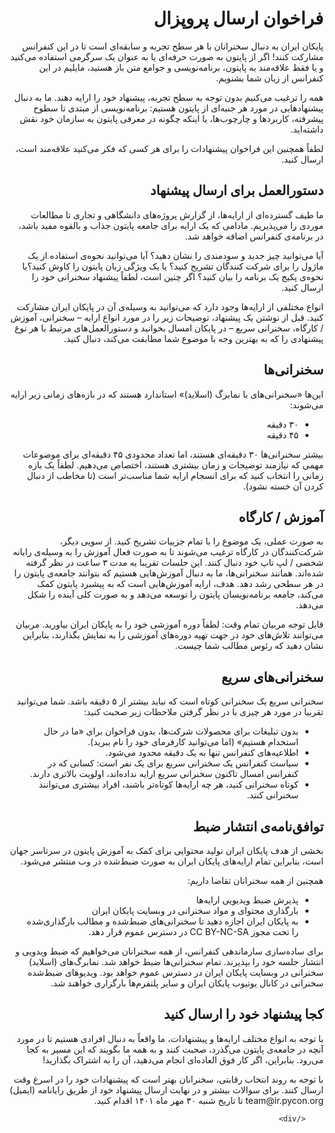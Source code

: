<div style="direction: rtl; text-align: right;">
          <h1 id="فراخوان-ارسال-پروپزال">فراخوان ارسال پروپزال</h1>
<p>پایکان ایران به دنبال سخنرانان با هر سطح تجربه و سابقه‌ای است تا در این کنفرانس مشارکت کنند! اگر از پایتون به صورت حرفه‌ای یا به عنوان یک سرگرمی استفاده می‌کنید و یا فقط علاقه‌مند به پایتون، برنامه‌نویسی و جوامع متن باز هستید، مایلیم در این کنفرانس از زبان شما بشنویم.</p>

<p>همه را ترغیب می‌کنیم بدون توجه به سطح تجربه، پیشنهاد خود را ارایه دهند. ما به دنبال پیشنهادهایی در مورد هر جنبه‌ای از پایتون هستیم: برنامه‌نویسی از مبتدی تا سطوح پیشرفته، کاربردها و چارچوب‌ها، یا اینکه چگونه در معرفی پایتون به سازمان خود نقش داشته‌اید.</p>

<p>لطفاً همچنین این فراخوان پیشنهادات را برای هر کسی که فکر می‌کنید علاقه‌مند است، ارسال کنید.</p>

<h2 id="دستورالعمل-برای-ارسال-پیشنهاد">دستورالعمل برای ارسال پیشنهاد</h2>

<p>ما طیف گسترده‌ای از ارایه‌ها، از گزارش پروژه‌های دانشگاهی و تجاری تا مطالعات موردی را می‌پذیریم. مادامی که یک ارایه برای جامعه پایتون جذاب و بالقوه مفید باشد، در برنامه‌ی کنفرانس اضافه خواهد شد.</p>

<p>آیا می‌توانید چیز جدید و سودمندی را نشان دهید؟ آیا می‌توانید نحوه‌ی استفاده از یک ماژول را برای شرکت کنندگان تشریح کنید؟ یا یک ویژگی زبان پایتون را کاوش کنید؟یا نحوه‌ی پکیج یک برنامه را بیان کنید؟ اگر چنین است، لطفاً پیشنهاد سخنرانی خود را ارسال کنید.</p>

<p>انواع مختلفی از ارایه‌ها وجود دارد که می‌توانید به وسیله‌ی آن در پایکان ایران مشارکت کنید. قبل از نوشتن یک پیشنهاد، توضیحات زیر را در مورد انواع ارایه – سخنرانی، آموزش / کارگاه، سخنرانی سریع – در پایکان امسال بخوانید و دستورالعمل‌های مرتبط با هر نوع پیشنهادی را که به بهترین وجه با موضوع شما مطابقت می‌کند، دنبال کنید.</p>

<h2 id="سخنرانیها">سخنرانی‌ها</h2>

<p>این‌ها «سخنرانی‌های با نمابرگ (اسلاید)» استاندارد هستند که در بازه‌های زمانی زیر ارایه می‌شوند:</p>
<ul>
  <li>۳۰ دقیقه</li>
  <li>۴۵ دقیقه</li>
</ul>

<p>بیشتر سخنرانی‌ها ۳۰ دقیقه‌ای هستند، اما تعداد محدودی ۴۵ دقیقه‌ای برای موضوعات مهمی که نیازمند توضیحات و زمان بیشتری هستند، اختصاص می‌دهیم. لطفاً یک بازه زمانی را انتخاب کنید که برای انسجام ارایه شما مناسب‌تر است (تا مخاطب از دنبال کردن آن خسته نشود).</p>

<h2 id="آموزش--کارگاه">آموزش / کارگاه</h2>
<p>به صورت عملی، یک موضوع را با تمام جزییات تشریح کنید. از سویی دیگر، شرکت‌کنندگان در کارگاه ترغیب می‌شوند تا به صورت فعال آموزش را به وسیله‌ی رایانه شخصی / لپ تاپ خود دنبال کنند. این جلسات تقریبا به مدت ۳ ساعت در نظر گرفته شده‌اند. همانند سخنرانی‌ها، ما به دنبال آموزش‌هایی هستیم که بتوانند جامعه‌ی پایتون را در هر سطحی رشد دهد. هدف، ارایه آموزش‌هایی است که به پیشبرد پایتون کمک می‌کند، جامعه برنامه‌نویسان پایتون را توسعه می‌دهد و به صورت کلی آینده را شکل می‌دهد.</p>

<p>قابل توجه مربیان تمام وقت: لطفاً دوره آموزشی خود را به پایکان ایران بیاورید. مربیان می‌توانند تلاش‌های خود در جهت تهیه دوره‌های آموزشی را به نمایش بگذارند، بنابراین نشان دهید که رئوس مطالب شما چیست.</p>

<h2 id="سخنرانیهای-سریع">سخنرانی‌های سریع</h2>

<p>سخنرانی سریع یک سخنرانی کوتاه است که نباید بیشتر از ۵ دقیقه باشد. شما می‌توانید تقربیا در مورد هر چیزی با در نظر گرفتن ملاحظات زیر صحبت کنید:</p>

<ul>
  <li>بدون تبلیغات برای محصولات شرکت‌ها، بدون فراخوان برای «ما در حال استخدام هستیم» (اما می‌توانید کارفرمای خود را نام ببرید).</li>
  <li>اطلاعیه‌های کنفرانس تنها به یک دقیقه محدود می‌شود.</li>
  <li>سیاست کنفرانس یک سخنرانی سریع برای یک نفر است: کسانی که در کنفرانس امسال تاکنون سخنرانی سریع ارایه نداده‌اند، اولویت بالاتری دارند.</li>
  <li>کوتاه سخنرانی کنید، هر چه ارایه‌ها کوتاه‌تر باشند، افراد بیشتری می‌توانند سخنرانی کنند.</li>
</ul>

<h2 id="توافقنامهی-انتشار-ضبط">توافق‌نامه‌ی انتشار ضبط</h2>

<p>بخشی از هدف پایکان ایران تولید محتوایی برای کمک به آموزش پایتون در سرتاسر جهان است، بنابراین تمام ارایه‌های پایکان ایران به صورت ضبط‌شده در وب منتشر می‌شود.</p>

<p>همچنین از همه سخنرانان تقاضا داریم:</p>

<ul>
  <li>پذیرش ضبط ویدیویی ارایه‌ها</li>
  <li>بارگذاری محتوای و مواد سخنرانی در وبسایت پایکان ایران</li>
  <li>به پایکان ایران اجازه دهید تا سخنرانی‌های ضبط‌شده و مطالب بارگذاری‌شده را تحت مجوز CC BY-NC-SA در دسترس عموم قرار دهد.</li>
</ul>

<p>برای ساده‌سازی سازماندهی کنفرانس، از همه سخنرانان می‌خواهیم که ضبط ویدویی و انتشار جلسه خود را بپذیرند. تمام سخنرانی‌ها ضبط خواهد شد. نمابرگ‌های (اسلاید) سخنرانی در وبسایت پایکان ایران در دسترس عموم خواهد بود. ویدیوهای ضبط‌شده سخنرانی در کانال یوتیوب پایکان ایران و سایر پلتفرم‌ها بارگزاری خواهند شد.</p>

<h2 id="کجا-پیشنهاد-خود-را-ارسال-کنید">کجا پیشنهاد خود را ارسال کنید</h2>

<p>با توجه به انواع مختلف ارایه‌ها و پیشنهادات، ما واقعاً به دنبال افرادی هستیم تا در مورد آنچه در جامعه‌ی پایتون می‌گذرد، صحبت کنند و به همه ما بگویند که این مسیر به کجا می‌رود. بنابراین، اگر کار فوق العاده‌ای انجام می‌دهید، آن را به اشتراک بگذارید!</p>

<p>با توجه به روند انتخاب رقابتی، سخنرانان بهتر است که پیشنهادات خود را در اسرع وقت ارسال کنند. برای سوالات بیشتر و در نهایت ارسال پیشنهاد خود از طریق رایانامه (ایمیل) team@ir.pycon.org تا تاریخ شنبه ۳۰ مهر ماه ۱۴۰۱ اقدام کنید.</p>


        </div>

<div class="u-vskip-3"></div>



<!-- 
# فراخوان ارسال پروپزال 
پایکان ایران به دنبال سخنرانان با هر سطح تجربه و سابقه‌ای است تا در این کنفرانس مشارکت کنند! اگر از پایتون به صورت حرفه‌ای یا به عنوان یک سرگرمی استفاده می‌کنید و یا فقط علاقه‌مند به پایتون، برنامه‌نویسی و جوامع متن باز هستید، مایلیم در این کنفرانس از زبان شما بشنویم.

همه را ترغیب می‌کنیم بدون توجه به سطح تجربه، پیشنهاد خود را ارایه دهند. ما به دنبال پیشنهادهایی در مورد هر جنبه‌ای از پایتون هستیم: برنامه‌نویسی از مبتدی تا سطوح پیشرفته، کاربردها و چارچوب‌ها، یا اینکه چگونه در معرفی پایتون به سازمان خود نقش داشته‌اید.

لطفاً همچنین این فراخوان پیشنهادات را برای هر کسی که فکر می‌کنید علاقه‌مند است، ارسال کنید.

## دستورالعمل برای ارسال پیشنهاد

ما طیف گسترده‌ای از ارایه‌ها، از گزارش پروژه‌های دانشگاهی و تجاری تا مطالعات موردی را می‌پذیریم. مادامی که یک ارایه برای جامعه پایتون جذاب و بالقوه مفید باشد، در برنامه‌ی کنفرانس اضافه خواهد شد.

آیا می‌توانید چیز جدید و سودمندی را نشان دهید؟ آیا می‌توانید نحوه‌ی استفاده از یک ماژول را برای شرکت کنندگان تشریح کنید؟ یا یک ویژگی زبان پایتون را کاوش کنید؟یا نحوه‌ی پکیج یک برنامه را بیان کنید؟ اگر چنین است، لطفاً پیشنهاد سخنرانی خود را ارسال کنید.

انواع مختلفی از ارایه‌ها وجود دارد که می‌توانید به وسیله‌ی آن در پایکان ایران مشارکت کنید. قبل از نوشتن یک پیشنهاد، توضیحات زیر را در مورد انواع ارایه – سخنرانی، آموزش / کارگاه، سخنرانی سریع – در پایکان امسال بخوانید و دستورالعمل‌های مرتبط با هر نوع پیشنهادی را که به بهترین وجه با موضوع شما مطابقت می‌کند، دنبال کنید.

## سخنرانی‌ها

این‌ها «سخنرانی‌های با نمابرگ (اسلاید)» استاندارد هستند که در بازه‌های زمانی زیر ارایه می‌شوند:
* ۳۰ دقیقه
* ۴۵ دقیقه

بیشتر سخنرانی‌ها ۳۰ دقیقه‌ای هستند، اما تعداد محدودی ۴۵ دقیقه‌ای برای موضوعات مهمی که نیازمند توضیحات و زمان بیشتری هستند، اختصاص می‌دهیم. لطفاً یک بازه زمانی را انتخاب کنید که برای انسجام ارایه شما مناسب‌تر است (تا مخاطب از دنبال کردن آن خسته نشود).

## آموزش / کارگاه
به صورت عملی، یک موضوع را با تمام جزییات تشریح کنید. از سویی دیگر، شرکت‌کنندگان در کارگاه ترغیب می‌شوند تا به صورت فعال آموزش را به وسیله‌ی رایانه شخصی / لپ تاپ خود دنبال کنند. این جلسات تقریبا به مدت ۳ ساعت در نظر گرفته شده‌اند. همانند سخنرانی‌ها، ما به دنبال آموزش‌هایی هستیم که بتوانند جامعه‌ی پایتون را در هر سطحی رشد دهد. هدف، ارایه آموزش‌هایی است که به پیشبرد پایتون کمک می‌کند، جامعه برنامه‌نویسان پایتون را توسعه می‌دهد و به صورت کلی آینده را شکل می‌دهد.

قابل توجه مربیان تمام وقت: لطفاً دوره آموزشی خود را به پایکان ایران بیاورید. مربیان می‌توانند تلاش‌های خود در جهت تهیه دوره‌های آموزشی را به نمایش بگذارند، بنابراین نشان دهید که رئوس مطالب شما چیست.

## سخنرانی‌های سریع

سخنرانی سریع یک سخنرانی کوتاه است که نباید بیشتر از ۵ دقیقه باشد. شما می‌توانید تقربیا در مورد هر چیزی با در نظر گرفتن ملاحظات زیر صحبت کنید:

* بدون تبلیغات برای محصولات شرکت‌ها، بدون فراخوان برای «ما در حال استخدام هستیم» (اما می‌توانید کارفرمای خود را نام ببرید).
* اطلاعیه‌های کنفرانس تنها به یک دقیقه محدود می‌شود.
* سیاست کنفرانس یک سخنرانی سریع برای یک نفر است: کسانی که در کنفرانس امسال تاکنون سخنرانی سریع ارایه نداده‌اند، اولویت بالاتری دارند.
* کوتاه سخنرانی کنید، هر چه ارایه‌ها کوتاه‌تر باشند، افراد بیشتری می‌توانند سخنرانی کنند.

## توافق‌نامه‌ی انتشار ضبط

بخشی از هدف پایکان ایران تولید محتوایی برای کمک به آموزش پایتون در سرتاسر جهان است، بنابراین تمام ارایه‌های پایکان ایران به صورت ضبط‌شده در وب منتشر می‌شود.

همچنین از همه سخنرانان تقاضا داریم:

* پذیرش ضبط ویدیویی ارایه‌ها
* بارگذاری محتوای و مواد سخنرانی در وبسایت پایکان ایران
* به پایکان ایران اجازه دهید تا سخنرانی‌های ضبط‌شده و مطالب بارگذاری‌شده را تحت مجوز CC BY-NC-SA در دسترس عموم قرار دهد.

برای ساده‌سازی سازماندهی کنفرانس، از همه سخنرانان می‌خواهیم که ضبط ویدویی و انتشار جلسه خود را بپذیرند. تمام سخنرانی‌ها ضبط خواهد شد. نمابرگ‌های (اسلاید) سخنرانی در وبسایت پایکان ایران در دسترس عموم خواهد بود. ویدیوهای ضبط‌شده سخنرانی در کانال یوتیوب پایکان ایران و سایر پلتفرم‌ها بارگزاری خواهند شد.

## کجا پیشنهاد خود را ارسال کنید

با توجه به انواع مختلف ارایه‌ها و پیشنهادات، ما واقعاً به دنبال افرادی هستیم تا در مورد آنچه در جامعه‌ی پایتون می‌گذرد، صحبت کنند و به همه ما بگویند که این مسیر به کجا می‌رود. بنابراین، اگر کار فوق العاده‌ای انجام می‌دهید، آن را به اشتراک بگذارید!

با توجه به روند انتخاب رقابتی، سخنرانان بهتر است که پیشنهادات خود را در اسرع وقت ارسال کنند. برای سوالات بیشتر و در نهایت ارسال پیشنهاد خود از طریق رایانامه (ایمیل) team@ir.pycon.org تا تاریخ شنبه ۳۰ مهر ماه ۱۴۰۱ اقدام کنید.

 -->
